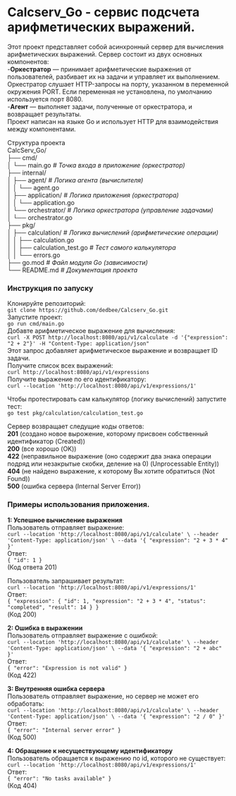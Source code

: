 # Calcserv_Go - сервис подсчета арифметических выражений.

Этот проект представляет собой асинхронный сервер для вычисления арифметических выражений. Сервер состоит из двух основных компонентов:  
  -**Оркестратор** — принимает арифметические выражения от пользователей, разбивает их на задачи и управляет их выполнением. 
  Оркестратор слушает HTTP-запросы на порту, указанном в переменной окружения PORT. Если переменная не установлена, по умолчанию используется порт 8080.  
  -**Агент** — выполняет задачи, полученные от оркестратора, и возвращает результаты.  
Проект написан на языке Go и использует HTTP для взаимодействия между компонентами.  

Структура проекта  
CalcServ_Go/  
├── cmd/  
│   └── main.go                *# Точка входа в приложение (оркестратор)*  
├── internal/  
│   ├── agent/                 *# Логика агента (вычислителя)*  
│   │   └── agent.go  
│   ├── application/           *# Логика приложения (оркестратора)*  
│   │   └── application.go  
│   └── orchestrator/          *# Логика оркестратора (управление задачами)*  
│       └── orchestrator.go  
├── pkg/  
│   ├── calculation/           *# Логика вычислений (арифметические операции)*  
│   │   ├── calculation.go  
│   │   ├── calculation_test.go *# Тест самого калькулятора*  
│   │   └── errors.go  
├── go.mod                     *# Файл модуля Go (зависимости)*  
└── README.md                  *# Документация проекта*  

### Инструкция по запуску  
Клонируйте репозиторий:  
`git clone https://github.com/dedbee/Calcserv_Go.git`  
Запустите проект:  
`go run cmd/main.go`  
Добавте арифметическое выражение для вычисления:  
`curl -X POST http://localhost:8080/api/v1/calculate -d '{"expression": "2 + 2"}' -H "Content-Type: application/json"`  
Этот запрос добавляет арифметическое выражение и возвращает ID задачи.  
Получите список всех выражений:  
`curl http://localhost:8080/api/v1/expressions`  
Получите выражение по его идентификатору:  
`curl --location 'http://localhost:8080/api/v1/expressions/1'`  
  
Чтобы протестировать сам калькулятор (логику вычислений) запустите тест:  
`go test pkg/calculation/calculation_test.go`  

Сервер возвращает следущие коды ответов:  
**201** (создано новое вырожение, которому присвоен собственный идентификатор (Created))  
**200** (все хорошо (OK))  
**422** (неправильное выражение (оно содержит два знака операции подряд или незакрытые скобки, деление на 0) (Unprocessable Entity))  
**404** (не найдено выражение, к которому Вы хотите обратиться (Not Found))  
**500** (ошибка сервера (Internal Server Error))  

### Примеры использования приложения.  
**1: Успешное вычисление выражения**  
Пользователь отправляет выражение:  
`curl --location 'http://localhost:8080/api/v1/calculate' \
--header 'Content-Type: application/json' \
--data '{
  "expression": "2 + 3 * 4"
}'`  
Ответ:  
`{
    "id": 1
}`  
(Код ответа 201)  

Пользователь запрашивает результат:  
`curl --location 'http://localhost:8080/api/v1/expressions/1'`  
Ответ:  
`{
    "expression": {
        "id": 1,
        "expression": "2 + 3 * 4",
        "status": "completed",
        "result": 14
    }
}`  
(Код 200)  
  
**2: Ошибка в выражении**  
Пользователь отправляет выражение с ошибкой:  
`curl --location 'http://localhost:8080/api/v1/calculate' \
--header 'Content-Type: application/json' \
--data '{
  "expression": "2 + abc"
}'`  
Ответ:  
`{
    "error": "Expression is not valid"
}`  
(Код 422)  
  
**3: Внутренняя ошибка сервера**  
Пользователь отправляет выражение, но сервер не может его обработать:  
`curl --location 'http://localhost:8080/api/v1/calculate' \
--header 'Content-Type: application/json' \
--data '{
  "expression": "2 / 0"
}'`  
Ответ:  
`{
    "error": "Internal server error"
}`  
(Код 500)  

**4: Обращение к несуществующему идентификатору**  
Пользователь обращается к выражению по id, которого не существует:  
`curl --location 'http://localhost:8080/api/v1/expressions/1'`  
Ответ:  
`{
    "error": "No tasks available"
}`  
(Код 404)  
